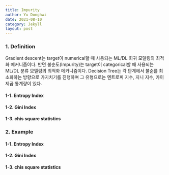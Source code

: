 ```yaml
---
title: Impurity
author: Yu Donghwi
date: 2021-08-10
category: Jekyll
layout: post
---
```


### 1. Definition ###

Gradient descent는 target이 numerical할 때 사용되는 ML/DL 회귀 모델링의 최적화 메커니즘이다. 반면 불순도(Impurity)는 target이 categorical할 때 사용되는 ML/DL 분류 모델링의 최적화 메커니즘이다. Decision Tree는 각 단계에서 불순를 최소화하는 방향으로 가지치기를 진행하며 그 유형으로는 엔트로피 지수, 지니 지수, 카이제곱 통계량이 있다.


#### 1-1. Entropy Index ####

#### 1-2. Gini Index ####

#### 1-3. chis square statistics ####


### 2. Example ###


#### 1-1. Entropy Index ####

#### 1-2. Gini Index ####

#### 1-3. chis square statistics ####